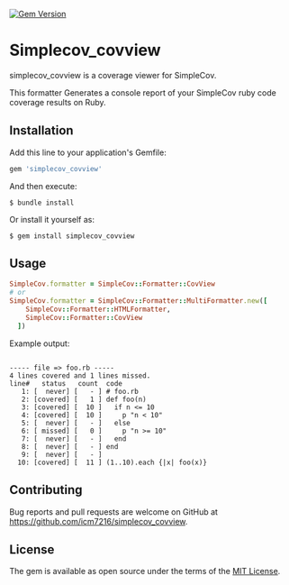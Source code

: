 [![Gem Version](https://badge.fury.io/rb/simplecov_covview.svg)](https://badge.fury.io/rb/simplecov_covview)

# Simplecov_covview

simplecov_covview is a coverage viewer for SimpleCov.

This formatter Generates a console report of your SimpleCov ruby code coverage results on Ruby.


## Installation

Add this line to your application's Gemfile:

```ruby
gem 'simplecov_covview'
```

And then execute:

    $ bundle install

Or install it yourself as:

    $ gem install simplecov_covview

## Usage

```ruby
SimpleCov.formatter = SimpleCov::Formatter::CovView
# or
SimpleCov.formatter = SimpleCov::Formatter::MultiFormatter.new([
    SimpleCov::Formatter::HTMLFormatter,
    SimpleCov::Formatter::CovView
  ])
```

Example output:

```text

----- file => foo.rb -----
4 lines covered and 1 lines missed.
line#   status   count  code
   1: [  never] [   - ] # foo.rb
   2: [covered] [   1 ] def foo(n)
   3: [covered] [  10 ]   if n <= 10
   4: [covered] [  10 ]     p "n < 10"
   5: [  never] [   - ]   else
   6: [ missed] [   0 ]     p "n >= 10"
   7: [  never] [   - ]   end
   8: [  never] [   - ] end
   9: [  never] [   - ]
  10: [covered] [  11 ] (1..10).each {|x| foo(x)}
```

## Contributing

Bug reports and pull requests are welcome on GitHub at https://github.com/icm7216/simplecov_covview.

## License

The gem is available as open source under the terms of the [MIT License](https://opensource.org/licenses/MIT).
